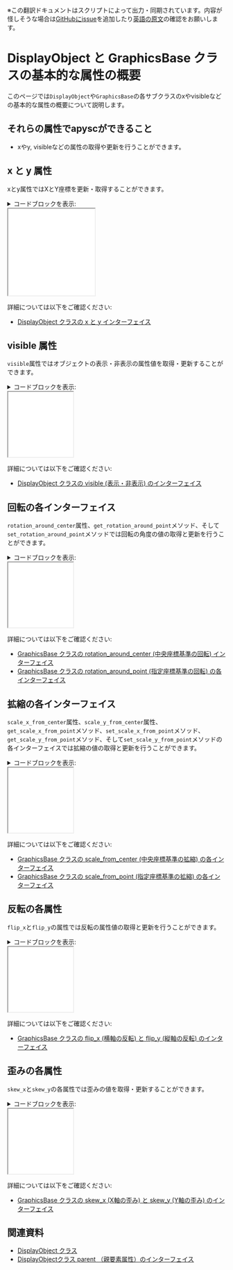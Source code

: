 <span class="inconspicuous-txt">※この翻訳ドキュメントはスクリプトによって出力・同期されています。内容が怪しそうな場合は<a href="https://github.com/simon-ritchie/apysc/issues" target="_blank">GitHubにissue</a>を追加したり[英語の原文](display_object_and_graphics_base_prop_abstract.md)の確認をお願いします。</span>

# DisplayObject と GraphicsBase クラスの基本的な属性の概要

このページでは`DisplayObject`や`GraphicsBase`の各サブクラスのxやvisibleなどの基本的な属性の概要について説明します。

## それらの属性でapyscができること

- xやy, visibleなどの属性の取得や更新を行うことができます。

## x と y 属性

xとy属性ではXとY座標を更新・取得することができます。

<details>
<summary>コードブロックを表示:</summary>

```py
# runnable
from typing_extensions import TypedDict

import apysc as ap


class RectOptions(TypedDict):
    rectangle: ap.Rectangle
    direction: ap.Int


def on_timer(e: ap.TimerEvent, options: RectOptions) -> None:
    """
    The handler that the timer calls.

    Parameters
    ----------
    e : ap.TimerEvent
        Event instance.
    options : RectOptions
        Optional arguments dictionary.
    """
    rectangle: ap.Rectangle = options['rectangle']
    direction: ap.Int = options['direction']
    rectangle.x += direction
    rectangle.y += direction

    with ap.If(rectangle.x >= 100):
        direction.value = -1
        ap.Return()

    with ap.If(rectangle.x <= 50):
        direction.value = 1
        ap.Return()


ap.Stage(
    background_color='#333',
    stage_width=200,
    stage_height=200,
    stage_elem_id='stage')
sprite: ap.Sprite = ap.Sprite()
sprite.graphics.begin_fill(color='#0af')
rectangle: ap.Rectangle = sprite.graphics.draw_rect(
    x=50, y=50, width=50, height=50)

direction: ap.Int = ap.Int(1)
options: RectOptions = {'rectangle': rectangle, 'direction': direction}
ap.Timer(on_timer, delay=ap.FPS.FPS_60, options=options).start()

ap.save_overall_html(
    dest_dir_path='do_and_graphics_base_prop_abstract_x_and_y/')
```

</details>

<iframe src="static/do_and_graphics_base_prop_abstract_x_and_y/index.html" width="200" height="200"></iframe>

詳細については以下をご確認ください:

- [DisplayObject クラスの x と y インターフェイス](jp_display_object_x_and_y.md)

## visible 属性

`visible`属性ではオブジェクトの表示・非表示の属性値を取得・更新することができます。

<details>
<summary>コードブロックを表示:</summary>

```py
# runnable
from typing_extensions import TypedDict

import apysc as ap


class RectOptions(TypedDict):
    rectangle: ap.Rectangle


def on_timer(e: ap.TimerEvent, options: RectOptions) -> None:
    """
    The handler that the timer calls.

    Parameters
    ----------
    e : ap.TimerEvent
        Event instance.
    options : RectOptions
        Optional arguments dictionary.
    """
    rectangle: ap.Rectangle = options['rectangle']
    rectangle.visible = rectangle.visible.not_


ap.Stage(
    background_color='#333',
    stage_width=150,
    stage_height=150,
    stage_elem_id='stage')
sprite: ap.Sprite = ap.Sprite()
sprite.graphics.begin_fill(color='#0af')
rectangle: ap.Rectangle = sprite.graphics.draw_rect(
    x=50, y=50, width=50, height=50)

options: RectOptions = {'rectangle': rectangle}
ap.Timer(on_timer, delay=1000, options=options).start()

ap.save_overall_html(
    dest_dir_path='do_and_graphics_base_prop_abstract_visible/')
```

</details>

<iframe src="static/do_and_graphics_base_prop_abstract_visible/index.html" width="150" height="150"></iframe>

詳細については以下をご確認ください:

- [DisplayObject クラスの visible (表示・非表示) のインターフェイス](jp_display_object_visible.md)

## 回転の各インターフェイス

`rotation_around_center`属性、`get_rotation_around_point`メソッド、そして`set_rotation_around_point`メソッドでは回転の角度の値の取得と更新を行うことができます。

<details>
<summary>コードブロックを表示:</summary>

```py
# runnable
from typing_extensions import TypedDict

import apysc as ap


class RectOptions(TypedDict):
    rectangle: ap.Rectangle


def on_timer(e: ap.TimerEvent, options: RectOptions) -> None:
    """
    The handler that the timer calls.

    Parameters
    ----------
    e : ap.TimerEvent
        Event instance.
    options : RectOptions
        Optional arguments dictionary.
    """
    rectangle: ap.Rectangle = options['rectangle']
    rectangle.rotation_around_center += 1


ap.Stage(
    background_color='#333',
    stage_width=150,
    stage_height=150,
    stage_elem_id='stage')
sprite: ap.Sprite = ap.Sprite()
sprite.graphics.begin_fill(color='#0af')
rectangle: ap.Rectangle = sprite.graphics.draw_rect(
    x=50, y=50, width=50, height=50)

options: RectOptions = {'rectangle': rectangle}
ap.Timer(on_timer, delay=ap.FPS.FPS_60, options=options).start()

ap.save_overall_html(
    dest_dir_path='do_and_graphics_base_prop_abstract_rotation/')
```

</details>

<iframe src="static/do_and_graphics_base_prop_abstract_rotation/index.html" width="150" height="150"></iframe>

詳細については以下をご確認ください:

- [GraphicsBase クラスの rotation_around_center (中央座標基準の回転) インターフェイス](jp_graphics_base_rotation_around_center.md)
- [GraphicsBase クラスの rotation_around_point (指定座標基準の回転) の各インターフェイス](jp_graphics_base_rotation_around_point.md)

## 拡縮の各インターフェイス

`scale_x_from_center`属性、`scale_y_from_center`属性、`get_scale_x_from_point`メソッド、`set_scale_x_from_point`メソッド、`get_scale_y_from_point`メソッド、そして`set_scale_y_from_point`メソッドの各インターフェイスでは拡縮の値の取得と更新を行うことができます。

<details>
<summary>コードブロックを表示:</summary>

```py
# runnable
from typing_extensions import TypedDict

import apysc as ap


class RectOptions(TypedDict):
    rectangle: ap.Rectangle
    scale_value: ap.Number


def on_timer(e: ap.TimerEvent, options: RectOptions) -> None:
    """
    The handler that the timer calls.

    Parameters
    ----------
    e : ap.TimerEvent
        Event instance.
    options : RectOptions
        Optional arguments dictionary.
    """
    rectangle: ap.Rectangle = options['rectangle']
    scale_value: ap.Number = options['scale_value']
    rectangle.scale_x_from_center += scale_value
    rectangle.scale_y_from_center += scale_value

    with ap.If(rectangle.scale_x_from_center >= 2.0):
        scale_value.value = -0.01
        ap.Return()

    with ap.If(rectangle.scale_y_from_center <= 0.5):
        scale_value.value = 0.01
        ap.Return()


ap.Stage(
    background_color='#333',
    stage_width=150,
    stage_height=150,
    stage_elem_id='stage')
sprite: ap.Sprite = ap.Sprite()
sprite.graphics.begin_fill(color='#0af')
rectangle: ap.Rectangle = sprite.graphics.draw_rect(
    x=50, y=50, width=50, height=50)

scale_value: ap.Number = ap.Number(0.01)
options: RectOptions = {'rectangle': rectangle, 'scale_value': scale_value}
ap.Timer(on_timer, delay=ap.FPS.FPS_60, options=options).start()

ap.save_overall_html(
    dest_dir_path='do_and_graphics_base_prop_abstract_scale/')
```

</details>

<iframe src="static/do_and_graphics_base_prop_abstract_scale/index.html" width="150" height="150"></iframe>

詳細については以下をご確認ください:

- [GraphicsBase クラスの scale_from_center (中央座標基準の拡縮) の各インターフェイス](jp_graphics_base_scale_from_center.md)
- [GraphicsBase クラスの scale_from_point (指定座標基準の拡縮) の各インターフェイス](jp_graphics_base_scale_from_point.md)

## 反転の各属性

`flip_x`と`flip_y`の属性では反転の属性値の取得と更新を行うことができます。

<details>
<summary>コードブロックを表示:</summary>

```py
# runnable
from typing_extensions import TypedDict

import apysc as ap


class LineOptions(TypedDict):
    line: ap.Line


def on_timer(e: ap.TimerEvent, options: LineOptions) -> None:
    """
    The handler that the timer calls.

    Parameters
    ----------
    e : ap.TimerEvent
        Event instance.
    options : LineOptions
        Optional arguments dictionary.
    """
    line: ap.Line = options['line']
    line.flip_x = line.flip_x.not_


ap.Stage(
    background_color='#333',
    stage_width=150,
    stage_height=150,
    stage_elem_id='stage')
sprite: ap.Sprite = ap.Sprite()
sprite.graphics.line_style(color='#fff', thickness=5)
line: ap.Line = sprite.graphics.draw_line(
    x_start=50, y_start=50, x_end=100, y_end=100)

options: LineOptions = {'line': line}
ap.Timer(on_timer, delay=1000, options=options).start()

ap.save_overall_html(
    dest_dir_path='do_and_graphics_base_prop_abstract_flip/')
```

</details>

<iframe src="static/do_and_graphics_base_prop_abstract_flip/index.html" width="150" height="150"></iframe>

詳細については以下をご確認ください:

- [GraphicsBase クラスの flip_x (横軸の反転) と flip_y (縦軸の反転) のインターフェイス](jp_graphics_base_flip_interfaces.md)

## 歪みの各属性

`skew_x`と`skew_y`の各属性では歪みの値を取得・更新することができます。

<details>
<summary>コードブロックを表示:</summary>

```py
# runnable
from typing_extensions import TypedDict

import apysc as ap


class RectOptions(TypedDict):
    rectangle: ap.Rectangle


def on_timer(e: ap.TimerEvent, options: RectOptions) -> None:
    """
    The handler that the timer calls.

    Parameters
    ----------
    e : ap.TimerEvent
        Event instance.
    options : RectOptions
        Optional arguments dictionary.
    """
    rectangle: ap.Rectangle = options['rectangle']
    rectangle.skew_x += 1


ap.Stage(
    background_color='#333',
    stage_width=150,
    stage_height=150,
    stage_elem_id='stage')
sprite: ap.Sprite = ap.Sprite()
sprite.graphics.begin_fill(color='#0af')
rectangle: ap.Rectangle = sprite.graphics.draw_rect(
    x=50, y=50, width=50, height=50)

options: RectOptions = {'rectangle': rectangle}
ap.Timer(on_timer, delay=ap.FPS.FPS_60, options=options).start()

ap.save_overall_html(
    dest_dir_path='do_and_graphics_base_prop_abstract_skew/')
```

</details>

<iframe src="static/do_and_graphics_base_prop_abstract_skew/index.html" width="150" height="150"></iframe>

詳細については以下をご確認ください:

- [GraphicsBase クラスの skew_x (X軸の歪み) と skew_y (Y軸の歪み) のインターフェイス](jp_graphics_base_skew.md)

## 関連資料

- [DisplayObject クラス](jp_display_object.md)
- [DisplayObjectクラス parent （親要素属性）のインターフェイス](jp_display_object_parent.md)